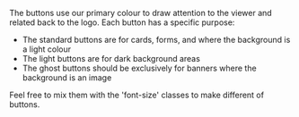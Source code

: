 The buttons use our primary colour to draw attention to the viewer and related back to the logo. Each button has a specific purpose:

- The standard buttons are for cards, forms, and where the background is a light colour
- The light buttons are for dark background areas
- The ghost buttons should be exclusively for banners where the background is an image

Feel free to mix them with the 'font-size' classes to make different of buttons.
